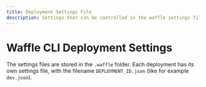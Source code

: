 ```yaml
---
title: Deployment Settings File
description: Settings that can be controlled in the waffle settings file
---
```


# Waffle CLI Deployment Settings

The settings files are stored in the `.waffle` folder. Each deployment has its own settings file, with the filename `DEPLOYMENT_ID.json` (like for example `dev.json`).
